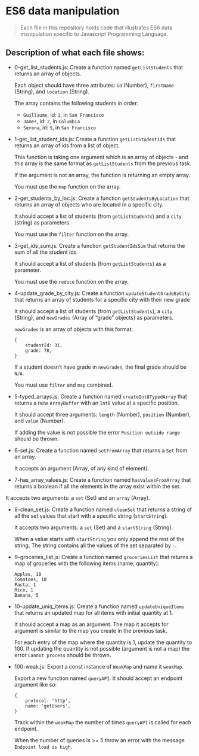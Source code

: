 # ES6 data manipulation
> Each file in this repository holds code that illustrates ES6 data manipulation
> specific to Javascript Programming Language.

## Description of what each file shows:
* 0-get_list_students.js: Create a function named `getListStudents` that returns an array of objects.

	Each object should have three attributes: `id` (Number), `firstName` (String), and `location` (String).

	The array contains the following students in order:
	- `Guillaume`, id: `1`, in `San Francisco`
	- `James`, id: `2`, in `Columbia`
	- `Serena`, id: `5`, in `San Francisco`

* 1-get_list_student_ids.js: Create a function `getListStudentIds` that returns an array of ids from a list of object.

	This function is taking one argument which is an array of objects - and this array is the same format as `getListStudents` from the previous task.

	If the argument is not an array, the function is returning an empty array.

	You must use the `map` function on the array.

* 2-get_students_by_loc.js: Create a function `getStudentsByLocation` that returns an array of objects who are located in a specific city.

	It should accept a list of students (from `getListStudents`) and a `city` (string) as parameters.

	You must use the `filter` function on the array.

* 3-get_ids_sum.js: Create a function `getStudentIdsSum` that returns the sum of all the student ids.

	It should accept a list of students (from `getListStudents`) as a parameter.

	You must use the `reduce` function on the array.

* 4-update_grade_by_city.js: Create a function `updateStudentGradeByCity` that returns an array of students for a specific city with their new grade

	It should accept a list of students (from `getListStudents`), a `city` (String), and `newGrades` (Array of “grade” objects) as parameters.

	`newGrades` is an array of objects with this format:
	```
	{
		studentId: 31,
		grade: 78,
	}
	```
	If a student doesn’t have grade in `newGrades`, the final grade should be `N/A`.

	You must use `filter` and `map` combined.

* 5-typed_arrays.js: Create a function named `createInt8TypedArray` that returns a new `ArrayBuffer` with an `Int8` value at a specific position.

	It should accept three arguments: `length` (Number), `position` (Number), and `value` (Number).

	If adding the value is not possible the error `Position outside range` should be thrown.

* 6-set.js: Create a function named `setFromArray` that returns a `Set` from an array.

	It accepts an argument (Array, of any kind of element).

* 7-has_array_values.js: Create a function named `hasValuesFromArray` that returns a boolean if all the elements in the array exist within the set.

It accepts two arguments: a `set` (Set) and an `array` (Array).

* 8-clean_set.js: Create a function named `cleanSet` that returns a string of all the set values that start with a specific string (`startString`).

	It accepts two arguments: a `set` (Set) and a `startString` (String).

	When a value starts with `startString` you only append the rest of the string. The string contains all the values of the set separated by `-`.

* 9-groceries_list.js: Create a function named `groceriesList` that returns a map of groceries with the following items (name, quantity):

	```
	Apples, 10
	Tomatoes, 10
	Pasta, 1
	Rice, 1
	Banana, 5
	```

* 10-update_uniq_items.js: Create a function named `updateUniqueItems` that returns an updated map for all items with initial quantity at 1.

	It should accept a map as an argument. The map it accepts for argument is similar to the map you create in the previous task.

	For each entry of the map where the quantity is 1, update the quantity to 100. If updating the quantity is not possible (argument is not a map) the error `Cannot process` should be thrown.

* 100-weak.js: Export a const instance of `WeakMap` and name it `weakMap`.

	Export a new function named `queryAPI`. It should accept an endpoint argument like so:
	```
	{
		protocol: 'http',
		name: 'getUsers',
	}
	```
	Track within the `weakMap` the number of times `queryAPI` is called for each endpoint.

	When the number of queries is >= 5 throw an error with the message `Endpoint load is high`.
